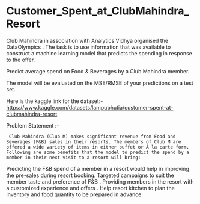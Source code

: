 # Customer_Spent_at_ClubMahindra_Resort
Club Mahindra in association with Analytics Vidhya organised the DataOlympics . The task is to use information that was available to construct a machine learning model that predicts the spending in response to the offer. 

Predict average spend on Food &amp; Beverages by a Club Mahindra member. 

The model will be evaluated on the MSE/RMSE of your predictions on a test set.
 
 
 Here is the kaggle link for the dataset:- https://www.kaggle.com/datasets/lampubhutia/customer-spent-at-clubmahindra-resort
 
 
Problem Statement :-
     
     Club Mahindra (Club M) makes significant revenue from Food and Beverages (F&B) sales in their resorts. The members of Club M are offered a wide variety of items in either buffet or À la carte form. Following are some benefits that the model to predict the spend by a member in their next visit to a resort will bring:

Predicting the F&B spend of a member in a resort would help in improving the pre-sales during resort booking.
Targeted campaigns to suit the member taste and preference of F&B .
Providing members in the resort with a customized experience and offers .
Help resort kitchen to plan the inventory and food quantity to be prepared in advance.
